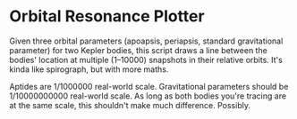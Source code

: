 # Orbital Resonance Plotter

Given three orbital parameters (apoapsis, periapsis, standard gravitational parameter) for two Kepler bodies, this script draws a line between the bodies' location at multiple (1–10000) snapshots in their relative orbits. It's kinda like spirograph, but with more maths.

Aptides are 1/1000000 real-world scale.
Gravitational parameters should be 1/10000000000 real-world scale.
As long as both bodies you're tracing are at the same scale, this shouldn't make much difference. Possibly.

